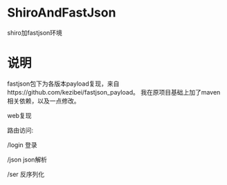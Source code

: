 # ShiroAndFastJson

shiro加fastjson环境

# 说明
fastjson包下为各版本payload复现，来自https://github.com/kezibei/fastjson_payload。
我在原项目基础上加了maven相关依赖，以及一点修改。   



web复现

路由访问:

/login 登录

/json json解析

/ser 反序列化


